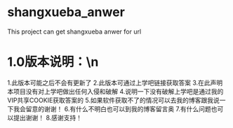 # shangxueba_anwer
This project can get shangxueba anwer for url

# 1.0版本说明：\n
1.此版本可能之后不会有更新了
2.此版本可通过上学吧链接获取答案
3.在此声明本项目没有对上学吧做出任何入侵和破解
4.说明一下没有破解上学吧是通过我的VIP共享COOKIE获取答案的
5.如果软件获取不了的情况可以去我的博客跟我说一下我会留意的谢谢！
6.有什么不明白也可以到我的博客留言奥
7.有什么问题也可以提出谢谢！
8.感谢支持！

